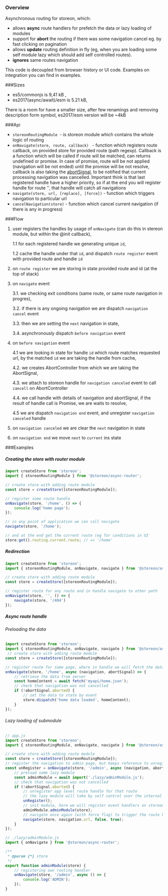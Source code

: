 ### Overview
Asynchronous routing for storeon, which:
* allows **async** route handlers for prefetch the data or lazy loading of modules
* support for **abort** the routing if there was some navigation cancel eg. by fast clicking on pagination
* allows **update** routing definition in fly (eg, when you are loading some self module lazy which should add self controlled routes).
* **ignores** same routes navigation

This code is decoupled from browser history or UI code. 
Examples on integration you can find in examples.

###Sizes
* es5/commonjs is 9,41 kB , 
* es2017(async/await)/esm  is 5.21 kB,

There is a room for have a smaller size, after few renamings and removing description form symbol, es2017/esm version will be ~4kB


###Api
- `storeonRoutingModule `- is storeon module which contains the whole logic of routing
- `onNavigate(store, route, callback) ` - function which registers route callback, on provided store for provided route (path regexp). Callback is a function which will be called if route will be matched, can returns undefined or promise. In case of promise, route will be not applied (navigation will be not ended) until  the promise will be not resolve, callback is also taking the [abortSignal](https://developer.mozilla.org/en-US/docs/Web/API/AbortSignal), to be notified that current processing navigation was cancelled.  Important think is that last registered handle have a higher priority, so if at the end you will register handle for route '', that handle will catch all navigations
- `navigate(store, url, [replace], [force])` - function which triggers navigation to particular url
- `cancelNavigation(store)` - function which cancel current navigation (if there is any in progress)

###Flow
1. user registers the handles by usage of `onNavigate` (can do this in stereon module, but within the @init callback),

    1.1 for each registered handle we generating unique `id`,
     
    1.2 cache the handle under that `id`, and dispatch `route register` event with provided route and handle `id`     

2. on `route register` we are storing in state provided route and id (at the top of stack)
3. on `navigate` event 

    3.1. we checking exit conditions (same route, or same route navigation in progres),
     
    3.2. if there is any ongoing navigation we are dispatch `navigation cancel` event
    
    3.3. then we are setting the `next` navigation in state,
    
    3.4. asynchronously dispatch `before navigation` event
    
4.  on `before navigation` event 

    4.1 we are looking in state for handle `id` which route matches requested url, by the matched `id` we are taking the
handle from cache,

    4.2. we creates AbortController from which we are taking the AbortSignal, 
    
    4.3. we attach to storeon handle for `navigation canceled` event to call `cancell` on AbortController 
    
    4.4. we call handle with details of navigation and abortSignal, if the result of handle call is Promise, we are waits to 
resolve, 

    4.5 we are dispatch `navigation end` event, and unregister `navigation canceled` handle

5. on `navigation canceled` we are clear the `next` navigation in state
6. on `navigation end` we move `next` to `current` ins state

###Examples

##### Creating the store with router module 
```javascript
import createStore from 'storeon';
import { storeonRoutingModule } from '@storeon/async-router';

// create store with adding route module
const store = createStore([storeonRoutingModule]);

// register some route handle
onNavigate(store, '/home', () => {
    console.log('home page');
});

// in any point of application we can call navigate
navigate(store, '/home');

// and at the end get the current route (eg for conditions in UI
store.get().routing.current.route; // => '/home'
```

##### Redirection
```javascript
import createStore from 'storeon';
import { storeonRoutingModule, onNavigate, navigate } from '@storeon/async-router';

// create store with adding route module
const store = createStore([storeonRoutingModule]);

// register route for any route and in handle navigate to other path
onNavigate(store, '', () => {
    navigate(store, '/404')
});  
``` 

##### Async route handle
###### Preloading the data
```javascript
import createStore from 'storeon';
import { storeonRoutingModule, onNavigate, navigate } from '@storeon/async-router';
 // create store with adding route module
const store = createStore([storeonRoutingModule]);

// register route for some page, where in handle we will fetch the data 
onNavigate(store, '/home', async (navigation, abortSignal) => {
    // retrieve the data from server
    const homeContent = await fetch('myapi/home.json');
    // check that navigation was not cancelled
    if (!abortSignal.aborted) {
        // set the data to state by event 
        store.dispatch('home data loaded', homeContent);    
    }
});  
``` 

###### Lazy loading of submodule
```javascript    
// app.js
import createStore from 'storeon';
import { storeonRoutingModule, onNavigate, navigate } from '@storeon/async-router';

// create store with adding route module
const store = createStore([storeonRoutingModule]);
// register the navigation to admin page, but keeps reference to unregister function
const unRegister = onNavigate(store, '/admin', async (navigation, abortSignal) => {
    // preload some lazy module
    const adminModule = await import('./lazy/adminModule.js');
    // check that navigation was not cancelled
    if (!abortSignal.aborted) {
        // unregister app level route handle for that route
        // the lazy module will take by self control over the internal routing 
        unRegister();
        // init module, here we will register event handlers on storeon in lazy loaded module 
        adminModule.adminModule(store);
        // navigate once again (with force flag) to trigger the route handle from lazy loaded module 
        navigate(store, navigation.url, false, true);
    }
});
```

```javascript    
// ./lazy/adminModule.js
import { onNavigate } from '@storeon/async-router';

/**
 * @param {*} store
 */
export function adminModule(store) {
    // registering own routing handler
    onNavigate(store, '/admin', async () => {
        console.log('ADMIN');
    });
}
```





